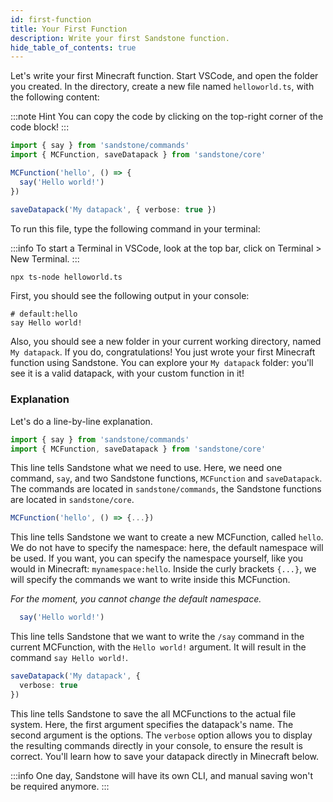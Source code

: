 ```yaml
---
id: first-function
title: Your First Function
description: Write your first Sandstone function.
hide_table_of_contents: true
---
```


Let's write your first Minecraft function. Start VSCode, and open the folder you created. In the directory, create a new file named `helloworld.ts`, with the following content:

:::note Hint
You can copy the code by clicking on the top-right corner of the code block!
:::

```ts title="helloworld.ts"
import { say } from 'sandstone/commands'
import { MCFunction, saveDatapack } from 'sandstone/core'

MCFunction('hello', () => {
  say('Hello world!')
})

saveDatapack('My datapack', { verbose: true })
```
To run this file, type the following command in your terminal:

:::info 
To start a Terminal in VSCode, look at the top bar, click on Terminal > New Terminal.
:::


```bash
npx ts-node helloworld.ts
```

First, you should see the following output in your console:
```mcfunction
# default:hello
say Hello world!
```

Also, you should see a new folder in your current working directory, named `My datapack`. If you do, congratulations! You just wrote your first Minecraft function using Sandstone. You can explore your `My datapack` folder: you'll see it is a valid datapack, with your custom function in it!

### Explanation
Let's do a line-by-line explanation.

```js
import { say } from 'sandstone/commands'
import { MCFunction, saveDatapack } from 'sandstone/core'
```
This line tells Sandstone what we need to use. Here, we need one command, `say`, and two Sandstone functions, `MCFunction` and `saveDatapack`. The commands are located in `sandstone/commands`, the Sandstone functions are located in `sandstone/core`.


```ts
MCFunction('hello', () => {...})
```
This line tells Sandstone we want to create a new MCFunction, called `hello`. We do not have to specify the namespace: here, the default namespace will be used. If you want, you can specify the namespace yourself, like you would in Minecraft: `mynamespace:hello`.
Inside the curly brackets `{...}`, we will specify the commands we want to write inside this MCFunction.

*For the moment, you cannot change the default namespace.*

```ts
  say('Hello world!')
```
This line tells Sandstone that we want to write the `/say` command in the current MCFunction, with the `Hello world!` argument. It will result in the command `say Hello world!`.

```ts
saveDatapack('My datapack', {
  verbose: true
})
```
This line tells Sandstone to save the all MCFunctions to the actual file system. Here, the first argument specifies the datapack's name. The second argument is the options. The `verbose` option allows you to display the resulting commands directly in your console, to ensure the result is correct. You'll learn how to save your datapack directly in Minecraft below.

:::info
One day, Sandstone will have its own CLI, and manual saving won't be required anymore.
:::
